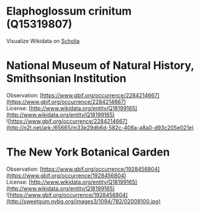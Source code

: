 
Elaphoglossum crinitum (Q15319807)
==================================
  
Visualize Wikidata on [Scholia](https://scholia.toolforge.org/taxon/Q15319807)
# National Museum of Natural History, Smithsonian Institution
  
Observation: [https://www.gbif.org/occurrence/2284214667](https://www.gbif.org/occurrence/2284214667)  
License: [http://www.wikidata.org/entity/Q18199165](http://www.wikidata.org/entity/Q18199165)  
![https://www.gbif.org/occurrence/2284214667](http://n2t.net/ark:/65665/m33e29db6d-582c-406a-a8a0-d93c205e021e)
# The New York Botanical Garden
  
Observation: [https://www.gbif.org/occurrence/1928456804](https://www.gbif.org/occurrence/1928456804)  
License: [http://www.wikidata.org/entity/Q18199165](http://www.wikidata.org/entity/Q18199165)  
![https://www.gbif.org/occurrence/1928456804](http://sweetgum.nybg.org/images3/1094/782/02008100.jpg)